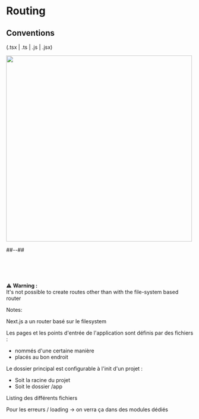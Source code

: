 <!-- .slide: class="two-column with-code" -->

<style>
  .routing-naming {
    width: 500px;
    height: auto;
  }
</style>

# Routing

## Conventions

(.tsx | .ts | .js | .jsx)

<img src="./assets/images/02-routing/naming.png" class="routing-naming"  />

##--##

<br/> <br/> <br/>

<div>

⚠️ **Warning :** <br/> It's not possible to create routes other than with the file-system based router

</div>
<!-- .element: class="fragment" data-fragment-index="1"-->

Notes:

Next.js a un router basé sur le filesystem

Les pages et les points d'entrée de l'application sont définis par des fichiers :

- nommés d'une certaine manière
- placés au bon endroit

Le dossier principal est configurable à l'init d'un projet :

- Soit la racine du projet
- Soit le dossier /app

Listing des différents fichiers

Pour les erreurs / loading -> on verra ça dans des modules dédiés
